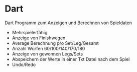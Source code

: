 # Dart

Dart Programm zum Anzeigen und Berechnen von Spieldaten

  - Mehrspielerfähig
  - Anzeige von Finishwegen
  - Average Berechnung pro Set/Leg/Gesamt
  - Anzahl Würfen 60/100/140/170/180
  - Anzeige von gewonnen Legs/Sets
  - Abspeichern der Werte in einer Txt Datei nach dem Spiel
  - Undo/Redo 
